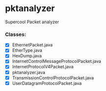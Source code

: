 # pktanalyzer

Supercool Packet analyzer

### Classes:
- [X] EthernetPacket.java
- [X] EtherType.java
- [X] HexDump.java
- [X] InternetControlMessageProtocolPacket.java
- [X] InternetProtocolV4Packet.java
- [X] pktanalyzer.java
- [X] TransmissionControlProtocolPacket.java
- [X] UserDatagramProtocolPacket.java
